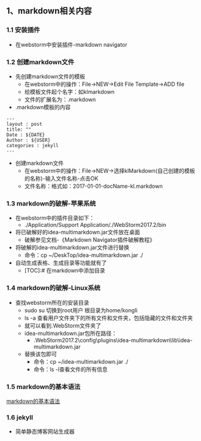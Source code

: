 ## 1、markdown相关内容

### 1.1 安装插件
- 在webstorm中安装插件-markdown navigator

### 1.2 创建markdown文件
- 先创建markdown文件的模板
  -  在webstorm中的操作：File->NEW->Edit File Template->ADD file
  -  给模板文件起个名字：如klmarkdown
  -  文件的扩展名为：.markdown
- .markdown模板的内容
```
---
layout : post  
title: ""  
Date : ${DATE}  
Author : ${USER}  
categories : jekyll  
---
```
- 创建markdown文件
  - 在webstorm中的操作：File->NEW->选择klMarkdown(自己创建的模板的名称)-输入文件名称-点击OK
  - 文件名称：格式如：2017-01-01-docName-kl.markdown

### 1.3 markdown的破解-苹果系统
- 在webstorm中的插件目录如下：
  - ./Application/Support Application/./WebStorm2017.2/bin
- 将已破解好的idea-multimarkdown.jar文件放在桌面
  - 破解参见文档-《Markdown Navigator插件破解教程》
- 将破解的idea-multimarkdown.jar文件进行替换
  - 命令：cp ~/DeskTop/idea-multimarkdown.jar ./
- 自动生成表格、生成目录等功能就有了
  - [TOC]:#  在markdown中添加目录

### 1.4 markdown的破解-Linux系统
- 查找webstorm所在的安装目录
  - sudo su 切换到root用户 根目录为home/kongli
  - ls -a 查看用户文件夹下的所有文件和文件夹，包括隐藏的文件和文件夹
  - 就可以看到.WebStorm文件夹了
  - idea-multimarkdown.jar包所在路径：
    - .WebStorm2017.2\config\plugins\idea-multimarkdown\lib\idea-multimarkdown.jar
  - 替换该包即可
    - 命令：cp ~/idea-multimarkdown.jar ./
    - 命令：ls -l查看文件的所有信息


### 1.5 markdown的基本语法
[markdown的基本语法](http://blog.csdn.net/witnessai1/article/details/52551362)

### 1.6 jekyll
- 简单静态博客网站生成器
